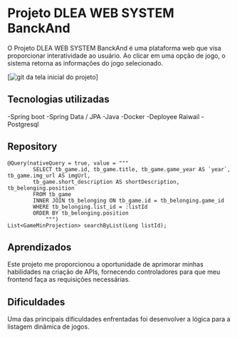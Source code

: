 # Projeto DLEA WEB SYSTEM BanckAnd 

O Projeto DLEA WEB SYSTEM BanckAnd é uma plataforma web que visa proporcionar interatividade ao usuário. Ao clicar em uma opção de jogo, o sistema retorna as informações do jogo selecionado.

 [<img src="../Assets/Animacao.gif" alt="git da tela inicial do projeto">] 



## Tecnologias utilizadas
-Spring boot
-Spring Data / JPA
-Java
-Docker
-Deployee Raiwail
-Postgresql

## Repository
```
@Query(nativeQuery = true, value = """
		SELECT tb_game.id, tb_game.title, tb_game.game_year AS `year`, tb_game.img_url AS imgUrl,
		tb_game.short_description AS shortDescription, tb_belonging.position
		FROM tb_game
		INNER JOIN tb_belonging ON tb_game.id = tb_belonging.game_id
		WHERE tb_belonging.list_id = :listId
		ORDER BY tb_belonging.position
			""")
List<GameMinProjection> searchByList(Long listId);
```

## Aprendizados
Este projeto me proporcionou a oportunidade de aprimorar minhas habilidades na criação de APIs, fornecendo controladores para que meu frontend faça as requisições necessárias.

## Dificuldades
Uma das principais dificuldades enfrentadas foi desenvolver a lógica para a listagem dinâmica de jogos.
